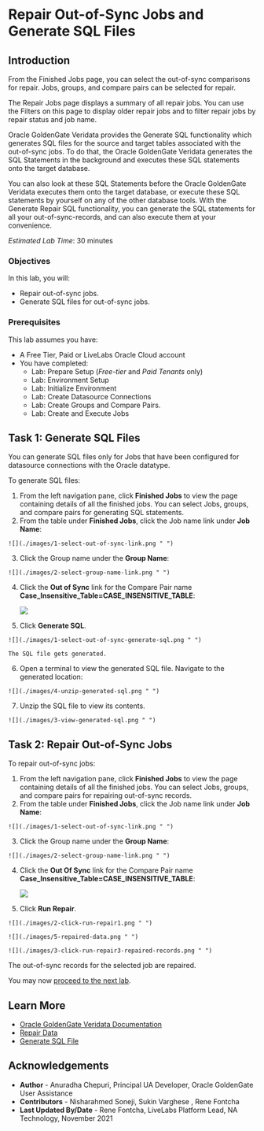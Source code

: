 # Repair Out-of-Sync Jobs and Generate SQL Files

## Introduction
From the Finished Jobs page, you can select the out-of-sync comparisons for repair. Jobs, groups, and compare pairs can be selected for repair.

The Repair Jobs page displays a summary of all repair jobs. You can use the Filters on this page to display older repair jobs and to filter repair jobs by repair status and job name.

Oracle GoldenGate Veridata provides the Generate SQL functionality which generates SQL files for the source and target tables associated with the out-of-sync jobs. To do that, the Oracle GoldenGate Veridata generates the SQL Statements in the background and executes these SQL statements onto the target database.

You can also look at these SQL Statements before the Oracle GoldenGate Veridata executes them onto the target database, or execute these SQL statements by yourself on any of the other database tools. With the Generate Repair SQL functionality, you can generate the SQL statements for all your out-of-sync-records, and can also execute them at your convenience.

*Estimated Lab Time*: 30 minutes

### Objectives
In this lab, you will:
* Repair out-of-sync jobs.
* Generate SQL files for out-of-sync jobs.

### Prerequisites
This lab assumes you have:
- A Free Tier, Paid or LiveLabs Oracle Cloud account
- You have completed:
    * Lab: Prepare Setup (*Free-tier* and *Paid Tenants* only)
    * Lab: Environment Setup
    * Lab: Initialize Environment
    * Lab: Create Datasource Connections
    * Lab: Create Groups and Compare Pairs.
    * Lab: Create and Execute Jobs

## Task 1: Generate SQL Files

You can generate SQL files only for Jobs that have been configured for datasource connections with the Oracle datatype.

To generate SQL files:
  1. From the left navigation pane, click **Finished Jobs** to view the page containing details of all the finished jobs. You can select Jobs, groups, and compare pairs for generating SQL statements.
  2. From the table under **Finished Jobs**, click the Job name link under **Job Name**:

    ![](./images/1-select-out-of-sync-link.png " ")

  3. Click the Group name under the **Group Name**:

    ![](./images/2-select-group-name-link.png " ")

 4. Click the **Out of Sync** link for the Compare Pair name **Case\_Insensitive_Table\=CASE\_INSENSITIVE\_TABLE**:

    ![](./images/4-Case_Insensitive_Table=CASE_INSENSITIVE_TABLE.png " ")

  5. Click **Generate SQL**.

    ![](./images/1-select-out-of-sync-generate-sql.png " ")

    The SQL file gets generated.

  6. Open a terminal to view the generated SQL file. Navigate to the generated location:

    ![](./images/4-unzip-generated-sql.png " ")

  7. Unzip the SQL file to view its contents.

    ![](./images/3-view-generated-sql.png " ")

## Task 2: Repair Out-of-Sync Jobs

  To repair out-of-sync jobs:
  1. From the left navigation pane, click **Finished Jobs** to view the page containing details of all the finished jobs. You can select Jobs, groups, and compare pairs for repairing out-of-sync records.
  2. From the table under **Finished Jobs**, click the Job name link under **Job Name**:

    ![](./images/1-select-out-of-sync-link.png " ")

  3. Click the Group name under the **Group Name**:

    ![](./images/2-select-group-name-link.png " ")

 4. Click the **Out Of Sync** link for the Compare Pair name **Case\_Insensitive_Table\=CASE\_INSENSITIVE\_TABLE**:

    ![](./images/4-Case_Insensitive_Table=CASE_INSENSITIVE_TABLE.png " ")

  5. Click **Run Repair**.

    ![](./images/2-click-run-repair1.png " ")

    ![](./images/5-repaired-data.png " ")

    ![](./images/3-click-run-repair3-repaired-records.png " ")

The out-of-sync records for the selected job are repaired.

You may now [proceed to the next lab](#next).

## Learn More
* [Oracle GoldenGate Veridata Documentation](https://docs.oracle.com/en/middleware/goldengate/veridata/12.2.1.4/index.html)
* [Repair Data](https://docs.oracle.com/en/middleware/goldengate/veridata/12.2.1.4/gvdug/working-jobs.html#GUID-B46185DF-4B7E-4647-8BE2-F7176E1FFDFF)
* [Generate SQL File](https://docs.oracle.com/en/middleware/goldengate/veridata/12.2.1.4/gvdug/working-jobs.html#GUID-0AA3E8E2-BAD3-41D2-83CD-E8986C69A3AB)

## Acknowledgements
* **Author** - Anuradha Chepuri, Principal UA Developer, Oracle GoldenGate User Assistance
* **Contributors** -  Nisharahmed Soneji, Sukin Varghese , Rene Fontcha
* **Last Updated By/Date** - Rene Fontcha, LiveLabs Platform Lead, NA Technology, November 2021
